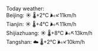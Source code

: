 Today weather:  
Beijing: ☀️   🌡️+2°C 🌬️↙11km/h  
Tianjin: ☀️   🌡️+4°C 🌬️↖11km/h  
Shijiazhuang: ☀️   🌡️+8°C 🌬️↖13km/h  
Tangshan: ☁️   🌡️+2°C 🌬️↙10km/h  
